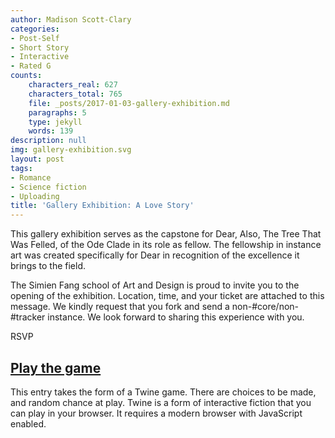 ```yaml
---
author: Madison Scott-Clary
categories:
- Post-Self
- Short Story
- Interactive
- Rated G
counts:
    characters_real: 627
    characters_total: 765
    file: _posts/2017-01-03-gallery-exhibition.md
    paragraphs: 5
    type: jekyll
    words: 139
description: null
img: gallery-exhibition.svg
layout: post
tags:
- Romance
- Science fiction
- Uploading
title: 'Gallery Exhibition: A Love Story'
---
```


This gallery exhibition serves as the capstone for Dear, Also, The Tree That Was Felled, of the Ode Clade in its role as fellow. The fellowship in instance art was created specifically for Dear in recognition of the excellence it brings to the field.

The Simien Fang school of Art and Design is proud to invite you to the opening of the exhibition. Location, time, and your ticket are attached to this message. We kindly request that you fork and send a non-#core/non-#tracker instance. We look forward to sharing this experience with you.

RSVP<!--more-->

## [Play the game](/assets/posts/gallery-exhibition.html)

This entry takes the form of a Twine game. There are choices to be made, and random chance at play. Twine is a form of interactive fiction that you can play in your browser. It requires a modern browser with JavaScript enabled.
